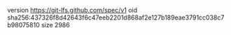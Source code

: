 version https://git-lfs.github.com/spec/v1
oid sha256:437326f8d42643f6c47eeb2201d868af2e127b189eae3791cc038c7b98075810
size 2986
